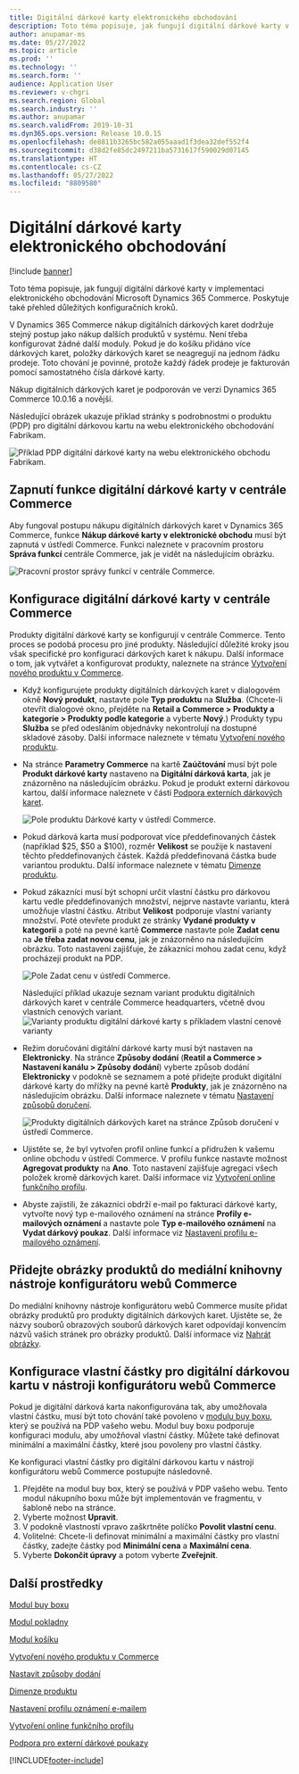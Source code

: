 ```yaml
---
title: Digitální dárkové karty elektronického obchodování
description: Toto téma popisuje, jak fungují digitální dárkové karty v implementaci elektronického obchodování Microsoft Dynamics 365 Commerce. Poskytuje také přehled důležitých konfiguračních kroků.
author: anupamar-ms
ms.date: 05/27/2022
ms.topic: article
ms.prod: ''
ms.technology: ''
ms.search.form: ''
audience: Application User
ms.reviewer: v-chgri
ms.search.region: Global
ms.search.industry: ''
ms.author: anupamar
ms.search.validFrom: 2019-10-31
ms.dyn365.ops.version: Release 10.0.15
ms.openlocfilehash: de8811b3265bc582a055aaad1f3dea32def552f4
ms.sourcegitcommit: d38d2fe85dc2497211ba5731617f590029d07145
ms.translationtype: HT
ms.contentlocale: cs-CZ
ms.lasthandoff: 05/27/2022
ms.locfileid: "8809580"
---
```

# <a name="e-commerce-digital-gift-cards"></a>Digitální dárkové karty elektronického obchodování

[!include [banner](includes/banner.md)]

Toto téma popisuje, jak fungují digitální dárkové karty v implementaci elektronického obchodování Microsoft Dynamics 365 Commerce. Poskytuje také přehled důležitých konfiguračních kroků.

V Dynamics 365 Commerce nákup digitálních dárkových karet dodržuje stejný postup jako nákup dalších produktů v systému. Není třeba konfigurovat žádné další moduly. Pokud je do košíku přidáno více dárkových karet, položky dárkových karet se neagregují na jednom řádku prodeje. Toto chování je povinné, protože každý řádek prodeje je fakturován pomocí samostatného čísla dárkové karty.

Nákup digitálních dárkových karet je podporován ve verzi Dynamics 365 Commerce 10.0.16 a novější.

Následující obrázek ukazuje příklad stránky s podrobnostmi o produktu (PDP) pro digitální dárkovou kartu na webu elektronického obchodování Fabrikam.

![Příklad PDP digitální dárkové karty na webu elektronického obchodu Fabrikam.](./media/GiftcardPDP.PNG)

## <a name="turn-on-the-digital-gift-card-feature-in-commerce-headquarters"></a>Zapnutí funkce digitální dárkové karty v centrále Commerce

Aby fungoval postupu nákupu digitálních dárkových karet v Dynamics 365 Commerce, funkce **Nákup dárkové karty v elektronické obchodu** musí být zapnutá v ústředí Commerce. Funkci naleznete v pracovním prostoru **Správa funkcí** centrále Commerce, jak je vidět na následujícím obrázku.

![Pracovní prostor správy funkcí v centrále Commerce.](./media/Featureflag.PNG)

## <a name="configure-a-digital-gift-card-in-commerce-headquarters"></a>Konfigurace digitální dárkové karty v centrále Commerce

Produkty digitální dárkové karty se konfigurují v centrále Commerce. Tento proces se podobá procesu pro jiné produkty. Následující důležité kroky jsou však specifické pro konfiguraci dárkových karet k nákupu. Další informace o tom, jak vytvářet a konfigurovat produkty, naleznete na stránce [Vytvoření nového produktu v Commerce](create-new-product-commerce.md).

- Když konfigurujete produkty digitálních dárkových karet v dialogovém okně **Nový produkt**, nastavte pole **Typ produktu** na **Služba**. (Chcete-li otevřít dialogové okno, přejděte na **Retail a Commerce \> Produkty a kategorie \> Produkty podle kategorie** a vyberte **Nový**.) Produkty typu **Služba** se před odesláním objednávky nekontrolují na dostupné skladové zásoby. Další informace naleznete v tématu [Vytvoření nového produktu](create-new-product-commerce.md#create-a-new-product).
- Na stránce **Parametry Commerce** na kartě **Zaúčtování** musí být pole **Produkt dárkové karty** nastaveno na **Digitální dárková karta**, jak je znázorněno na následujícím obrázku. Pokud je produkt externí dárkovou kartou, další informace naleznete v části [Podpora externích dárkových karet](./dev-itpro/gift-card.md).

    ![Pole produktu Dárkové karty v ústředí Commerce.](./media/PostGiftcard.png)

- Pokud dárková karta musí podporovat více předdefinovaných částek (například $25, $50 a $100), rozměr **Velikost** se použije k nastavení těchto předdefinovaných částek. Každá předdefinovaná částka bude variantou produktu. Další informace naleznete v tématu [Dimenze produktu](../supply-chain/pim/product-dimensions.md?toc=%2fdynamics365%2fretail%2ftoc.json).
- Pokud zákazníci musí být schopni určit vlastní částku pro dárkovou kartu vedle předdefinovaných množství, nejprve nastavte variantu, která umožňuje vlastní částku. Atribut **Velikost** podporuje vlastní varianty množství. Poté otevřete produkt ze stránky **Vydané produkty v kategorii** a poté na pevné kartě **Commerce** nastavte pole **Zadat cenu** na **Je třeba zadat novou cenu**, jak je znázorněno na následujícím obrázku. Toto nastavení zajišťuje, že zákazníci mohou zadat cenu, když procházejí produkt na PDP.

    ![Pole Zadat cenu v ústředí Commerce.](./media/KeyInPrice.png)
    
    Následující příklad ukazuje seznam variant produktu digitálních dárkových karet v centrále Commerce headquarters, včetně dvou vlastních cenových variant.
    ![Varianty produktu digitální dárkové karty s příkladem vlastní cenové varianty](./media/DigitalGiftCards_ProductVariantsWithCustom.png)

- Režim doručování digitální dárkové karty musí být nastaven na **Elektronicky**. Na stránce **Způsoby dodání** (**Reatil a Commerce \> Nastavení kanálu \> Způsoby dodání**) vyberte způsob dodání **Elektronicky** v podokně se seznamem a poté přidejte produkt digitální dárkové karty do mřížky na pevné kartě **Produkty**, jak je znázorněno na následujícím obrázku. Další informace naleznete v tématu [Nastavení způsobů doručení](/dynamicsax-2012/appuser-itpro/set-up-modes-of-delivery).

    ![Produkty digitálních dárkových karet na stránce Způsob doručení v ústředí Commerce.](./media/ElectronicMode.PNG)
    
- Ujistěte se, že byl vytvořen profil online funkcí a přidružen k vašemu online obchodu v ústředí Commerce. V profilu funkce nastavte možnost **Agregovat produkty** na **Ano**. Toto nastavení zajišťuje agregaci všech položek kromě dárkových karet. Další informace viz [Vytvoření online funkčního profilu](online-functionality-profile.md).
- Abyste zajistili, že zákazníci obdrží e-mail po fakturaci dárkové karty, vytvořte nový typ e-mailového oznámení na stránce **Profily e-mailových oznámení** a nastavte pole **Typ e-mailového oznámení** na **Vydat dárkový poukaz**. Další informace viz [Nastavení profilu e-mailového oznámení](email-notification-profiles.md).

## <a name="add-product-images-to-the-commerce-site-builder-media-library"></a>Přidejte obrázky produktů do mediální knihovny nástroje konfigurátoru webů Commerce

Do mediální knihovny nástroje konfigurátoru webů Commerce musíte přidat obrázky produktů pro produkty digitálních dárkových karet. Ujistěte se, že názvy souborů obrazových souborů dárkových karet odpovídají konvencím názvů vašich stránek pro obrázky produktů. Další informace viz [Nahrát obrázky](dam-upload-images.md).

## <a name="configure-a-custom-amount-for-a-digital-gift-card-in-commerce-site-builder"></a>Konfigurace vlastní částky pro digitální dárkovou kartu v nástroji konfigurátoru webů Commerce

Pokud je digitální dárková karta nakonfigurována tak, aby umožňovala vlastní částku, musí být toto chování také povoleno v [modulu buy boxu](add-buy-box.md), který se používá na PDP vašeho webu. Modul buy boxu podporuje konfiguraci modulu, aby umožňoval vlastní částky. Můžete také definovat minimální a maximální částky, které jsou povoleny pro vlastní částky.

Ke konfiguraci vlastní částky pro digitální dárkovou kartu v nástroji konfigurátoru webů Commerce postupujte následovně.

1. Přejděte na modul buy box, který se používá v PDP vašeho webu. Tento modul nákupního boxu může být implementován ve fragmentu, v šabloně nebo na stránce.
1. Vyberte možnost **Upravit**.
1. V podokně vlastností vpravo zaškrtněte políčko **Povolit vlastní cenu**.
1. Volitelné: Chcete-li definovat minimální a maximální částky pro vlastní částky, zadejte částky pod **Minimální cena** a **Maximální cena**.
1. Vyberte **Dokončit úpravy** a potom vyberte **Zveřejnit**.

## <a name="additional-resources"></a>Další prostředky

[Modul buy boxu](add-buy-box.md)

[Modul pokladny](add-checkout-module.md)

[Modul košíku](add-cart-module.md)

[Vytvoření nového produktu v Commerce](create-new-product-commerce.md)

[Nastavit způsoby dodání](/dynamicsax-2012/appuser-itpro/set-up-modes-of-delivery)

[Dimenze produktu](../supply-chain/pim/product-dimensions.md?toc=%2fdynamics365%2fretail%2ftoc.json)

[Nastavení profilu oznámení e-mailem](email-notification-profiles.md)

[Vytvoření online funkčního profilu](online-functionality-profile.md)

[Podpora pro externí dárkové poukazy](./dev-itpro/gift-card.md)


[!INCLUDE[footer-include](../includes/footer-banner.md)]
